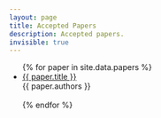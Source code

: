 ```yaml
---
layout: page
title: Accepted Papers
description: Accepted papers.
invisible: true
---
```


<ul>
{% for paper in site.data.papers %}
<li>
  <a href="{{ paper.external_id | prepend: '0' | slice: -2, 2 }}">
    {{ paper.title }}
  </a>
  <br/>
  {{ paper.authors }}
</li>
<br/>
{% endfor %}
</ul>
